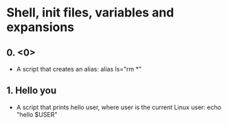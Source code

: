 # Shell, init files, variables and expansions
## 0. <0>
* A script that creates an alias: alias ls="rm *"
## 1. Hello you
* A script that prints hello user, where user is the current Linux user: echo "hello $USER"
